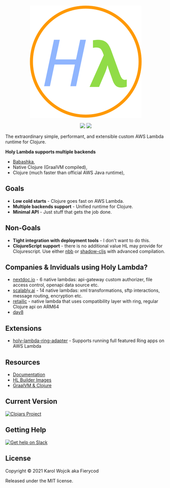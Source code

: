 <p align="center">
  <a href="https://fierycod.github.io/holy-lambda" target="_blank" rel="noopener noreferrer">
    <img src="docs/media/logo.png?raw=true" alt="holy-lambda logo">
  </a>
</p>

<p align="center">
  <a href="https://github.com/FieryCod/holy-lambda/actions/workflows/ci.yml"><img src="https://github.com/FieryCod/holy-lambda/actions/workflows/ci.yml/badge.svg"></a>
  <a href="https://opensource.org/licenses/MIT"><img src="https://img.shields.io/badge/License-MIT-green.svg"></a>
</p>

The extraordinary simple, performant, and extensible custom AWS Lambda runtime for Clojure.

**Holy Lambda supports multiple backends**
  - [Babashka](https://github.com/babashka/babashka),
  - Native Clojure (GraalVM compiled), 
  - Clojure (much faster than official AWS Java runtime),

## Goals
  - **Low cold starts** - Clojure goes fast on AWS Lambda.
  - **Multiple backends support** - Unified runtime for Clojure.
  - **Minimal API** - Just stuff that gets the job done.

## Non-Goals
  - **Tight integration with deployment tools** - I don't want to do this.
  - **ClojureScript support** - there is no additional value HL may provide for Clojurescript. Use either [nbb](https://github.com/babashka/nbb) or [shadow-cljs](https://github.com/thheller/shadow-cljs) with advanced compilation.

## Companies & Inviduals using Holy Lambda?
  - [nextdoc.io](https://nextdoc.io) - 6 native lambdas: api-gateway custom authorizer, file access control, openapi data source etc.
  - [scalably.ai](https://scalably.ai) - 14 native lambdas: xml transformations, sftp interactions, message routing, encryption etc.
  - [retailic](https://retailic.com/) - native lambda that uses compatibility layer with ring, regular Clojure api on ARM64 
  - [day8](https://www.day8.com.au/)
  
## Extensions
  - [holy-lambda-ring-adapter](https://github.com/FieryCod/holy-lambda-ring-adapter) - Supports running full featured Ring apps on AWS Lambda

## Resources
- [Documentation](https://fierycod.github.io/holy-lambda)
- [HL Builder Images](https://github.com/FieryCod/holy-lambda/pkgs/container/holy-lambda-builder)
- [GraalVM & Clojure](https://github.com/clj-easy/graal-docs)

## Current Version 
[![Clojars Project](https://img.shields.io/clojars/v/io.github.FieryCod/holy-lambda?labelColor=283C67&color=729AD1&style=for-the-badge&logo=clojure&logoColor=fff)](https://clojars.org/io.github.FieryCod/holy-lambda)

## Getting Help 
[![Get help on Slack](http://img.shields.io/badge/slack-clojurians%20%23holy--lambda-97C93C?labelColor=283C67&logo=slack&style=for-the-badge)](https://clojurians.slack.com/channels/holy-lambda)

## License
Copyright © 2021 Karol Wojcik aka Fierycod

Released under the MIT license.
